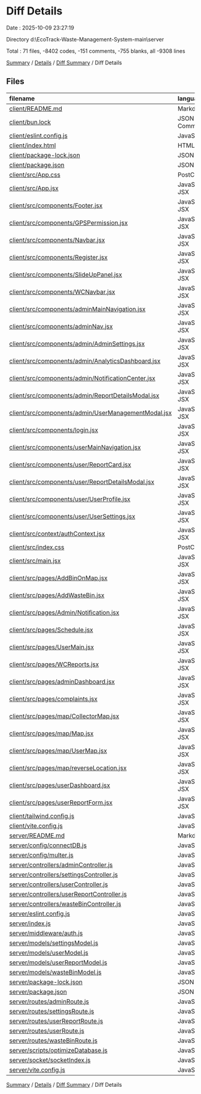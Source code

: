 # Diff Details

Date : 2025-10-09 23:27:19

Directory d:\\EcoTrack-Waste-Management-System-main\\server

Total : 71 files,  -8402 codes, -151 comments, -755 blanks, all -9308 lines

[Summary](results.md) / [Details](details.md) / [Diff Summary](diff.md) / Diff Details

## Files
| filename | language | code | comment | blank | total |
| :--- | :--- | ---: | ---: | ---: | ---: |
| [client/README.md](/client/README.md) | Markdown | -47 | 0 | -15 | -62 |
| [client/bun.lock](/client/bun.lock) | JSON with Comments | -338 | 0 | -299 | -637 |
| [client/eslint.config.js](/client/eslint.config.js) | JavaScript | -32 | 0 | -2 | -34 |
| [client/index.html](/client/index.html) | HTML | -13 | 0 | -1 | -14 |
| [client/package-lock.json](/client/package-lock.json) | JSON | -3,795 | 0 | -1 | -3,796 |
| [client/package.json](/client/package.json) | JSON | -42 | 0 | -1 | -43 |
| [client/src/App.css](/client/src/App.css) | PostCSS | -1 | 0 | 0 | -1 |
| [client/src/App.jsx](/client/src/App.jsx) | JavaScript JSX | -36 | -7 | -8 | -51 |
| [client/src/components/Footer.jsx](/client/src/components/Footer.jsx) | JavaScript JSX | -9 | 0 | -2 | -11 |
| [client/src/components/GPSPermission.jsx](/client/src/components/GPSPermission.jsx) | JavaScript JSX | -34 | -2 | -8 | -44 |
| [client/src/components/Navbar.jsx](/client/src/components/Navbar.jsx) | JavaScript JSX | -111 | -7 | -15 | -133 |
| [client/src/components/Register.jsx](/client/src/components/Register.jsx) | JavaScript JSX | -79 | -6 | -13 | -98 |
| [client/src/components/SlideUpPanel.jsx](/client/src/components/SlideUpPanel.jsx) | JavaScript JSX | -29 | -2 | -4 | -35 |
| [client/src/components/WCNavbar.jsx](/client/src/components/WCNavbar.jsx) | JavaScript JSX | -91 | -7 | -16 | -114 |
| [client/src/components/adminMainNavigation.jsx](/client/src/components/adminMainNavigation.jsx) | JavaScript JSX | -275 | -6 | -20 | -301 |
| [client/src/components/adminNav.jsx](/client/src/components/adminNav.jsx) | JavaScript JSX | -111 | -7 | -15 | -133 |
| [client/src/components/admin/AdminSettings.jsx](/client/src/components/admin/AdminSettings.jsx) | JavaScript JSX | -442 | -3 | -35 | -480 |
| [client/src/components/admin/AnalyticsDashboard.jsx](/client/src/components/admin/AnalyticsDashboard.jsx) | JavaScript JSX | -368 | -6 | -24 | -398 |
| [client/src/components/admin/NotificationCenter.jsx](/client/src/components/admin/NotificationCenter.jsx) | JavaScript JSX | -201 | -1 | -14 | -216 |
| [client/src/components/admin/ReportDetailsModal.jsx](/client/src/components/admin/ReportDetailsModal.jsx) | JavaScript JSX | -253 | -6 | -17 | -276 |
| [client/src/components/admin/UserManagementModal.jsx](/client/src/components/admin/UserManagementModal.jsx) | JavaScript JSX | -235 | 0 | -20 | -255 |
| [client/src/components/login.jsx](/client/src/components/login.jsx) | JavaScript JSX | -206 | -15 | -41 | -262 |
| [client/src/components/userMainNavigation.jsx](/client/src/components/userMainNavigation.jsx) | JavaScript JSX | -17 | -3 | -6 | -26 |
| [client/src/components/user/ReportCard.jsx](/client/src/components/user/ReportCard.jsx) | JavaScript JSX | -211 | -5 | -16 | -232 |
| [client/src/components/user/ReportDetailsModal.jsx](/client/src/components/user/ReportDetailsModal.jsx) | JavaScript JSX | -343 | -17 | -22 | -382 |
| [client/src/components/user/UserProfile.jsx](/client/src/components/user/UserProfile.jsx) | JavaScript JSX | -202 | -2 | -15 | -219 |
| [client/src/components/user/UserSettings.jsx](/client/src/components/user/UserSettings.jsx) | JavaScript JSX | -385 | -7 | -25 | -417 |
| [client/src/context/authContext.jsx](/client/src/context/authContext.jsx) | JavaScript JSX | -64 | 0 | -6 | -70 |
| [client/src/index.css](/client/src/index.css) | PostCSS | -49 | -5 | -11 | -65 |
| [client/src/main.jsx](/client/src/main.jsx) | JavaScript JSX | -12 | 0 | -2 | -14 |
| [client/src/pages/AddBinOnMap.jsx](/client/src/pages/AddBinOnMap.jsx) | JavaScript JSX | -371 | -16 | -37 | -424 |
| [client/src/pages/AddWasteBin.jsx](/client/src/pages/AddWasteBin.jsx) | JavaScript JSX | -309 | -5 | -27 | -341 |
| [client/src/pages/Admin/Notification.jsx](/client/src/pages/Admin/Notification.jsx) | JavaScript JSX | -90 | -4 | -14 | -108 |
| [client/src/pages/Schedule.jsx](/client/src/pages/Schedule.jsx) | JavaScript JSX | -84 | -22 | -10 | -116 |
| [client/src/pages/UserMain.jsx](/client/src/pages/UserMain.jsx) | JavaScript JSX | -9 | 0 | -2 | -11 |
| [client/src/pages/WCReports.jsx](/client/src/pages/WCReports.jsx) | JavaScript JSX | -61 | 0 | -4 | -65 |
| [client/src/pages/adminDashboard.jsx](/client/src/pages/adminDashboard.jsx) | JavaScript JSX | -799 | -9 | -48 | -856 |
| [client/src/pages/complaints.jsx](/client/src/pages/complaints.jsx) | JavaScript JSX | -113 | -5 | -10 | -128 |
| [client/src/pages/map/CollectorMap.jsx](/client/src/pages/map/CollectorMap.jsx) | JavaScript JSX | -261 | -29 | -51 | -341 |
| [client/src/pages/map/Map.jsx](/client/src/pages/map/Map.jsx) | JavaScript JSX | -676 | -25 | -69 | -770 |
| [client/src/pages/map/UserMap.jsx](/client/src/pages/map/UserMap.jsx) | JavaScript JSX | -5 | 0 | -3 | -8 |
| [client/src/pages/map/reverseLocation.jsx](/client/src/pages/map/reverseLocation.jsx) | JavaScript JSX | -8 | 0 | -1 | -9 |
| [client/src/pages/userDashboard.jsx](/client/src/pages/userDashboard.jsx) | JavaScript JSX | -653 | -17 | -48 | -718 |
| [client/src/pages/userReportForm.jsx](/client/src/pages/userReportForm.jsx) | JavaScript JSX | -712 | -21 | -65 | -798 |
| [client/tailwind.config.js](/client/tailwind.config.js) | JavaScript | 0 | 0 | -1 | -1 |
| [client/vite.config.js](/client/vite.config.js) | JavaScript | -8 | -1 | -2 | -11 |
| [server/README.md](/server/README.md) | Markdown | 67 | 0 | 20 | 87 |
| [server/config/connectDB.js](/server/config/connectDB.js) | JavaScript | 14 | 4 | 5 | 23 |
| [server/config/multer.js](/server/config/multer.js) | JavaScript | 16 | 0 | 4 | 20 |
| [server/controllers/adminController.js](/server/controllers/adminController.js) | JavaScript | 406 | 26 | 54 | 486 |
| [server/controllers/settingsController.js](/server/controllers/settingsController.js) | JavaScript | 102 | 6 | 11 | 119 |
| [server/controllers/userController.js](/server/controllers/userController.js) | JavaScript | 57 | 8 | 15 | 80 |
| [server/controllers/userReportController.js](/server/controllers/userReportController.js) | JavaScript | 345 | 28 | 61 | 434 |
| [server/controllers/wasteBinController.js](/server/controllers/wasteBinController.js) | JavaScript | 285 | 20 | 49 | 354 |
| [server/eslint.config.js](/server/eslint.config.js) | JavaScript | 32 | 0 | 2 | 34 |
| [server/index.js](/server/index.js) | JavaScript | 60 | 8 | 13 | 81 |
| [server/middleware/auth.js](/server/middleware/auth.js) | JavaScript | 101 | 0 | 14 | 115 |
| [server/models/settingsModel.js](/server/models/settingsModel.js) | JavaScript | 111 | 0 | 3 | 114 |
| [server/models/userModel.js](/server/models/userModel.js) | JavaScript | 56 | 0 | 8 | 64 |
| [server/models/userReportModel.js](/server/models/userReportModel.js) | JavaScript | 59 | 0 | 3 | 62 |
| [server/models/wasteBinModel.js](/server/models/wasteBinModel.js) | JavaScript | 59 | 0 | 6 | 65 |
| [server/package-lock.json](/server/package-lock.json) | JSON | 1,858 | 0 | 1 | 1,859 |
| [server/package.json](/server/package.json) | JSON | 25 | 0 | 1 | 26 |
| [server/routes/adminRoute.js](/server/routes/adminRoute.js) | JavaScript | 25 | 5 | 8 | 38 |
| [server/routes/settingsRoute.js](/server/routes/settingsRoute.js) | JavaScript | 13 | 1 | 5 | 19 |
| [server/routes/userReportRoute.js](/server/routes/userReportRoute.js) | JavaScript | 25 | 0 | 5 | 30 |
| [server/routes/userRoute.js](/server/routes/userRoute.js) | JavaScript | 6 | 4 | 3 | 13 |
| [server/routes/wasteBinRoute.js](/server/routes/wasteBinRoute.js) | JavaScript | 24 | 3 | 9 | 36 |
| [server/scripts/optimizeDatabase.js](/server/scripts/optimizeDatabase.js) | JavaScript | 37 | 3 | 8 | 48 |
| [server/socket/socketIndex.js](/server/socket/socketIndex.js) | JavaScript | 0 | 0 | 1 | 1 |
| [server/vite.config.js](/server/vite.config.js) | JavaScript | 5 | 1 | 2 | 8 |

[Summary](results.md) / [Details](details.md) / [Diff Summary](diff.md) / Diff Details
